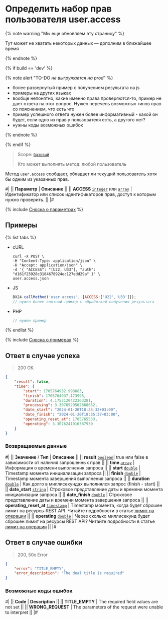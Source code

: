 # Определить набор прав пользователя user.access

{% note warning "Мы еще обновляем эту страницу" %}

Тут может не хватать некоторых данных — дополним в ближайшее время

{% endnote %}

{% if build == 'dev' %}

{% note alert "TO-DO _не выгружается на prod_" %}

- более развернутый пример с получением результата на js
- примеры на других языках
- вообще непонятно, какие именно права проверяются-то, пример не дает ответа на этот вопрос. Нужен перечень возможных типов прав со пояснением, что есть что
- пример успешного ответа нужен более информативный - какой он будет, если одно из прав у пользователя есть, а другого нет?
- нужны коды возможных ошибок

{% endnote %}

{% endif %}

> Scope: [`базовый`](../../scopes/permissions.md)
>
> Кто может выполнять метод: любой пользователь

Метод `user.access` сообщает, обладает ли текущий пользователь хотя бы одним из указанных прав.

#|
|| **Параметр** | **Описание** ||
|| **ACCESS**
[`integer`](../../data-types.md) или [`array`](../../data-types.md) | Идентификатор или список идентификаторов прав, доступ к которым нужно проверить. ||
|#

{% include [Сноска о параметрах](../../../_includes/required.md) %}


## Примеры

{% list tabs %}

- cURL

    ```http
    curl -X POST \
    -H "Content-Type: application/json" \
    -H "Accept: application/json" \
    -d '{ "ACCESS": "[U22, U33"], "auth": "d161f25928c3184678924ec127edd29a" }' \
    user.access.json
    ```

- JS

    ```js
    BX24.callMethod('user.access', {ACCESS:['U22','U33']});
    // нужен более внятный пример с обработкой получения результата

    ```

- PHP

    ```php
    // нужен пример
    ```

{% endlist %}

{% include [Сноска о примерах](../../../_includes/examples.md) %}

## Ответ в случае успеха

> 200 OK

```json
{
    "result": false,
    "time": {
        "start": 1705764932.998683,
        "finish": 1705764937.173995,
        "duration": 4.1753120422363281,
        "processing": 3.3076529502868652,
        "date_start": "2024-01-20T18:35:32+03:00",
        "date_finish": "2024-01-20T18:35:37+03:00",
        "operating_reset_at": 1705765533,
        "operating": 3.3076241016387939
    }
}
```

### Возвращаемые данные

#|
|| **Значение** / **Тип** | **Описание** ||
|| **result**
[`boolean`](../../data-types.md)| true или false в зависимости от наличия запрошенных прав ||
|| **time**
[`array`](../../data-types.md) | Информация о времени выполнения запроса ||
|| **start**
[`double`](../../data-types.md) | Timestamp момента инициализации запроса ||
|| **finish**
[`double`](../../data-types.md) | Timestamp момента завершения выполнения запроса ||
|| **duration**
[`double`](../../data-types.md) | Как долго в миллисекундах выполнялся запрос (finish - start) ||
|| **date_start**
[`string`](../../data-types.md) | Строковое представление даты и времени момента инициализации запроса ||
|| **date_finish**
[`double`](../../data-types.md) | Строковое представление даты и времени момента завершения запроса ||
|| **operating_reset_at**
[`timestamp`](../../data-types.md) | Timestamp момента, когда будет сброшен лимит на ресурсы REST API. Читайте подробности в статье [лимит на операции](../../../limits.md) ||
|| **operating**
[`double`](../../data-types.md) | Через сколько миллисекунд будет сброшен лимит на ресурсы REST API? Читайте подробности в статье [лимит на операции](../../../limits.md) ||
|#

## Ответ в случае ошибки

> 200, 50x Error

```json
{
    "error": "TITLE_EMPTY",
    "error_description": "The deal title is required"
}
```

### Возможные коды ошибок

#|
|| **Code** | **Description** ||
|| **TITLE_EMPTY** | The required field values are not set || 
|| **WRONG_REQUEST** | The parameters of the request were unable to interpret || 
|#